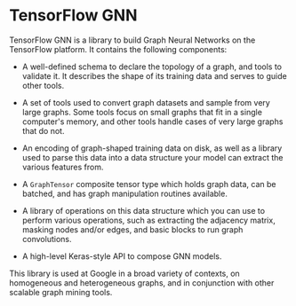 # TensorFlow GNN

TensorFlow GNN is a library to build Graph Neural Networks on the TensorFlow
platform. It contains the following components:

* A well-defined schema to declare the topology of a graph, and tools to
  validate it. It describes the shape of its training data and serves to guide
  other tools.

* A set of tools used to convert graph datasets and sample from very large
  graphs. Some tools focus on small graphs that fit in a single computer's
  memory, and other tools handle cases of very large graphs that do not.

* An encoding of graph-shaped training data on disk, as well as a library used
  to parse this data into a data structure your model can extract the various
  features from.

* A `GraphTensor` composite tensor type which holds graph data, can be batched,
  and has graph manipulation routines available.

* A library of operations on this data structure which you can use to perform
  various operations, such as extracting the adjacency matrix, masking nodes
  and/or edges, and basic blocks to run graph convolutions.

* A high-level Keras-style API to compose GNN models.

This library is used at Google in a broad variety of contexts, on homogeneous
and heterogeneous graphs, and in conjunction with other scalable graph mining
tools.
